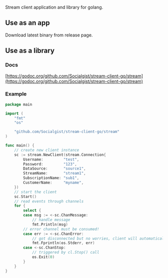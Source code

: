 Stream client application and library for golang.

## Use as an app
Download latest binary from release page.

## Use as a library

### Docs
[https://godoc.org/github.com/Socialgist/stream-client-go/stream](https://godoc.org/github.com/Socialgist/stream-client-go/stream)

### Example
```go
package main

import (
    "fmt"
    "os"

    "github.com/Socialgist/stream-client-go/stream"
)

func main() {
    // create new client instance
    sc := stream.NewClient(stream.Connection{
        Username:         "test",
        Password:         "123",
        DataSource:       "source1",
        StreamName:       "stream1",
        SubscriptionName: "sub1",
        CustomerName:     "myname",
    })
    // start the client
    sc.Start()
    // read events through channels
    for {
        select {
        case msg := <-sc.ChanMessage:
            // handle message
            fmt.Println(msg)
        // error channel must be consumed!
        case err := <-sc.ChanError:
            // got disconnected but no worries, client will automatically reconnect
            fmt.Fprintln(os.Stderr, err)
        case <-sc.ChanStop:
            // triggered by cl.Stop() call
            os.Exit(0)
        }
    }
}
```
